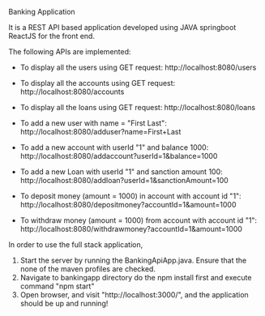 Banking Application

It is a REST API based application developed using JAVA springboot ReactJS for the front end. 

The following APIs are implemented:

- To display all the users using GET request: http://localhost:8080/users 

- To display all the accounts using GET request: http://localhost:8080/accounts

- To display all the loans using GET request: http://localhost:8080/loans

- To add a new user with name = "First Last": http://localhost:8080/adduser?name=First+Last

- To add a new account with userId "1" and balance 1000: http://localhost:8080/addaccount?userId=1&balance=1000

- To add a new Loan with userId "1" and sanction amount 100: http://localhost:8080/addloan?userId=1&sanctionAmount=100

- To deposit money (amount = 1000) in account with account id "1": http://localhost:8080/depositmoney?accountId=1&amount=1000

- To withdraw money (amount = 1000) from account with account id "1": http://localhost:8080/withdrawmoney?accountId=1&amount=1000

In order to use the full stack application,
1) Start the server by running the BankingApiApp.java. Ensure that the none of the maven profiles are checked. 
2) Navigate to bankingapp directory do the npm install first and execute command "npm start"
3) Open browser, and visit "http://localhost:3000/", and the application should be up and running!

